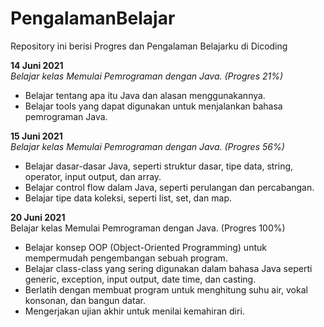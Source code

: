 # PengalamanBelajar
Repository ini berisi Progres dan Pengalaman Belajarku di Dicoding

**14 Juni 2021**  
*Belajar kelas Memulai Pemrograman dengan Java. (Progres 21%)*
* Belajar tentang apa itu Java dan alasan menggunakannya.
* Belajar tools yang dapat digunakan untuk menjalankan bahasa pemrograman Java.

**15 Juni 2021**  
*Belajar kelas Memulai Pemrograman dengan Java. (Progres 56%)*
  * Belajar dasar-dasar Java, seperti struktur dasar, tipe data, string, operator, input output, dan array.
  * Belajar control flow dalam Java, seperti perulangan dan percabangan.
  * Belajar tipe data koleksi, seperti list, set, dan map.

**20 Juni 2021**  
Belajar kelas Memulai Pemrograman dengan Java. (Progres 100%)
  * Belajar konsep OOP (Object-Oriented Programming) untuk mempermudah pengembangan sebuah program.
  * Belajar class-class yang sering digunakan dalam bahasa Java seperti generic, exception, input output, date time, dan casting. 
  * Berlatih dengan membuat program untuk menghitung suhu air, vokal konsonan, dan bangun datar. 
  * Mengerjakan ujian akhir untuk menilai kemahiran diri.
